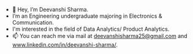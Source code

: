 - 👋 Hey, I’m Deevanshi Sharma. 
- I’m an Engineering undergraduate majoring in Electronics & Communication.
- I'm  interested in the field of Data Analytics/ Product Analytics.
- 📫 You can reach me via mail at deevanshisharma25@gmail.com and www.linkedin.com/in/deevanshi-sharma/.

<!---
DeevanshiSharma/DeevanshiSharma is a ✨ special ✨ repository because its `README.md` (this file) appears on your GitHub profile.
You can click the Preview link to take a look at your changes.
--->
